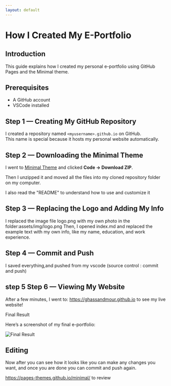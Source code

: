 ```yaml
---
layout: default
---
```




# How I Created My E-Portfolio


## Introduction
This guide explains how I created my personal e-portfolio using GitHub Pages and the Minimal theme.

##  Prerequisites

- A GitHub account
- VSCode installed

## Step 1 — Creating My GitHub Repository
I created a repository named `<myusername>.github.io` on GitHub.  
This name is special because it hosts my personal website automatically.

## Step 2 — Downloading the Minimal Theme
I went to [Minimal Theme](https://github.com/pages-themes/minimal) and clicked **Code → Download ZIP**.

Then I unzipped it and moved all the files into my cloned repository folder on my computer.

I also read the "README" to understand how to use and customize it


## Step 3 — Replacing the Logo and Adding My Info

I replaced the image file logo.png with my own photo in the folder:assets/img/logo.png
Then, I opened index.md and replaced the example text with my own info, like my name, education, and work experience.

## Step 4 — Commit and Push

I saved everything,and pushed from my vscode (source control : commit and push)

## step 5 Step 6 — Viewing My Website

After a few minutes, I went to:
https://ghassandmour.github.io
to see my live website!

Final Result

Here’s a screenshot of my final e-portfolio:

![Final Result](../assets/img/Final_result.png)

## Editing 
Now after you can see how it looks like you can make any changes you want, 
and once you are done you can commit and push again.



https://pages-themes.github.io/minimal/ to review
